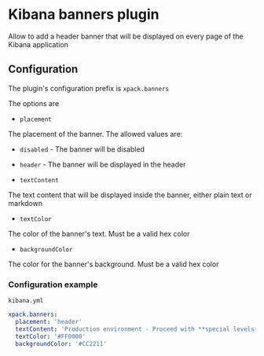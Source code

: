 # Kibana banners plugin

Allow to add a header banner that will be displayed on every page of the Kibana application

## Configuration

The plugin's configuration prefix is `xpack.banners`

The options are

- `placement`

The placement of the banner. The allowed values are: 
  - `disabled` -  The banner will be disabled
  - `header` - The banner will be displayed in the header

- `textContent`

The text content that will be displayed inside the banner, either plain text or markdown

- `textColor`

The color of the banner's text. Must be a valid hex color

- `backgroundColor`

The color for the banner's background. Must be a valid hex color

### Configuration example

`kibana.yml`
```yaml
xpack.banners:
  placement: 'header'
  textContent: 'Production environment - Proceed with **special levels** of caution'
  textColor: '#FF0000'
  backgroundColor: '#CC2211'
```